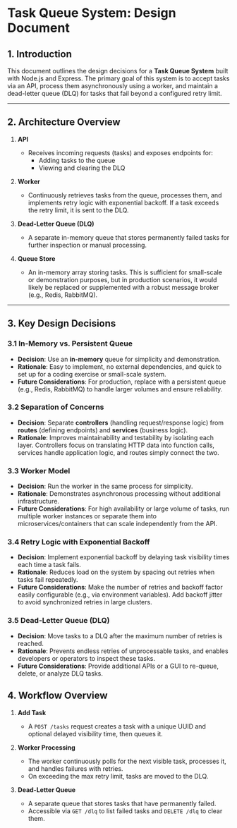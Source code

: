 # Task Queue System: Design Document

## 1. Introduction
This document outlines the design decisions for a **Task Queue System** built with Node.js and Express. The primary goal of this system is to accept tasks via an API, process them asynchronously using a worker, and maintain a dead-letter queue (DLQ) for tasks that fail beyond a configured retry limit.

---

## 2. Architecture Overview
1. **API**  
   - Receives incoming requests (tasks) and exposes endpoints for:
     - Adding tasks to the queue
     - Viewing and clearing the DLQ

2. **Worker**  
   - Continuously retrieves tasks from the queue, processes them, and implements retry logic with exponential backoff. If a task exceeds the retry limit, it is sent to the DLQ.

3. **Dead-Letter Queue (DLQ)**  
   - A separate in-memory queue that stores permanently failed tasks for further inspection or manual processing.

4. **Queue Store**  
   - An in-memory array storing tasks. This is sufficient for small-scale or demonstration purposes, but in production scenarios, it would likely be replaced or supplemented with a robust message broker (e.g., Redis, RabbitMQ).

---

## 3. Key Design Decisions

### 3.1 In-Memory vs. Persistent Queue
- **Decision**: Use an **in-memory** queue for simplicity and demonstration.  
- **Rationale**: Easy to implement, no external dependencies, and quick to set up for a coding exercise or small-scale system.  
- **Future Considerations**: For production, replace with a persistent queue (e.g., Redis, RabbitMQ) to handle larger volumes and ensure reliability.

### 3.2 Separation of Concerns
- **Decision**: Separate **controllers** (handling request/response logic) from **routes** (defining endpoints) and **services** (business logic).  
- **Rationale**: Improves maintainability and testability by isolating each layer. Controllers focus on translating HTTP data into function calls, services handle application logic, and routes simply connect the two.

### 3.3 Worker Model
- **Decision**: Run the worker in the same process for simplicity.  
- **Rationale**: Demonstrates asynchronous processing without additional infrastructure.  
- **Future Considerations**: For high availability or large volume of tasks, run multiple worker instances or separate them into microservices/containers that can scale independently from the API.

### 3.4 Retry Logic with Exponential Backoff
- **Decision**: Implement exponential backoff by delaying task visibility times each time a task fails.  
- **Rationale**: Reduces load on the system by spacing out retries when tasks fail repeatedly.  
- **Future Considerations**: Make the number of retries and backoff factor easily configurable (e.g., via environment variables). Add backoff jitter to avoid synchronized retries in large clusters.

### 3.5 Dead-Letter Queue (DLQ)
- **Decision**: Move tasks to a DLQ after the maximum number of retries is reached.  
- **Rationale**: Prevents endless retries of unprocessable tasks, and enables developers or operators to inspect these tasks.  
- **Future Considerations**: Provide additional APIs or a GUI to re-queue, delete, or analyze DLQ tasks.


## 4. Workflow Overview

1. **Add Task**  
   - A `POST /tasks` request creates a task with a unique UUID and optional delayed visibility time, then queues it.

2. **Worker Processing**  
   - The worker continuously polls for the next visible task, processes it, and handles failures with retries.  
   - On exceeding the max retry limit, tasks are moved to the DLQ.

3. **Dead-Letter Queue**  
   - A separate queue that stores tasks that have permanently failed.  
   - Accessible via `GET /dlq` to list failed tasks and `DELETE /dlq` to clear them.
